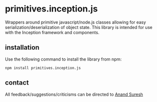 # primitives.inception.js

Wrappers around primitive javascript/node.js classes allowing for easy
serialization/deserialization of object state. This library is intended for use
with the Inception framework and components.

## installation

Use the following command to install the library from npm:

```
npm install primitives.inception.js
```


## contact

All feedback/suggestions/criticisms can be directed to [Anand Suresh](http://www.github.com/anandsuresh)
